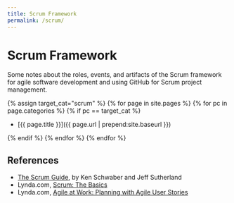 ```yaml
---
title: Scrum Framework
permalink: /scrum/
---
```


# Scrum Framework

Some notes about the roles, events, and artifacts of the Scrum framework for agile software development and using GitHub for Scrum project management.

{% assign target_cat="scrum" %}
{% for page in site.pages %}
{% for pc in page.categories %}
{% if pc == target_cat %}

- [{{ page.title }}]({{ page.url | prepend:site.baseurl  }})

{% endif %} <!-- cat-match-p -->
{% endfor %} <!-- page categories -->
{% endfor %} <!-- page -->

## References

- [The Scrum Guide](http://scrumguides.org/docs/scrumguide/v2016/2016-Scrum-Guide-US.pdf), by Ken Schwaber and Jeff Sutherland
- Lynda.com, [Scrum: The Basics](https://www.lynda.com/Business-Skills-tutorials/Scrum-Basics/550619-2.html)
- Lynda.com, [Agile at Work: Planning with Agile User Stories](https://www.lynda.com/Business-Skills-tutorials/Welcome/175074/387206-4.html)
